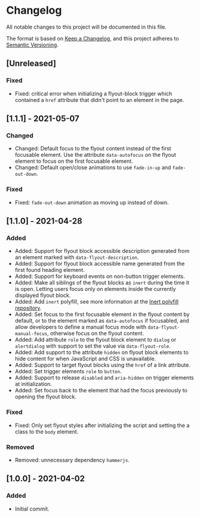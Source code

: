 # Changelog

All notable changes to this project will be documented in this file.

The format is based on [Keep a Changelog](https://keepachangelog.com/en/1.0.0/), and this project adheres to [Semantic Versioning](https://semver.org/spec/v2.0.0.html).

## [Unreleased]

### Fixed

- Fixed: critical error when initializing a flyout-block trigger which contained a `href` attribute that didn't point to an element in the page.

## [1.1.1] - 2021-05-07

### Changed

- Changed: Default focus to the flyout content instead of the first focusable element. Use the attribute `data-autofocus` on the flyout element to focus on the first focusable element.
- Changed: Default open/close animations to use `fade-in-up` and `fade-out-down`.

### Fixed

- Fixed: `fade-out-down` animation as moving up instead of down.

## [1.1.0] - 2021-04-28

### Added

- Added: Support for flyout block accessible description generated from an element marked with `data-flyout-description`.
- Added: Support for flyout block accessible name generated from the first found heading element.
- Added: Support for keyboard events on non-button trigger elements.
- Added: Make all siblings of the flyout blocks as `inert` during the time it is open. Letting users focus only on elements inside the currently displayed flyout block.
- Added: Add `inert` polyfill, see more information at the [Inert polyfill repository](https://github.com/WICG/inert).
- Added: Set focus to the first focusable element in the flyout content by default, or to the element marked as `data-autofocus` if focusabled, and allow developers to define a manual focus mode with `data-flyout-manual-focus`, otherwise focus on the flyout content.
- Added: Add attribute `role` to the flyout block element to `dialog` or `alertdialog` with support to set the value via `data-flyout-role`.
- Added: Add support to the attribute `hidden` on flyout block elements to hide content for when JavaScript and CSS is unavailable.
- Added: Support to target flyout blocks using the `href` of a link attribute.
- Added: Set trigger elements `role` to `button`.
- Added: Support to release `disabled` and `aria-hidden` on trigger elements at initialization.
- Added: Set focus back to the element that had the focus previously to opening the flyout block.

### Fixed

- Fixed: Only set flyout styles after initializing the script and setting the a class to the `body` element.

### Removed

- Removed: unnecessary dependency `hammerjs`.

## [1.0.0] - 2021-04-02

### Added

- Initial commit.
